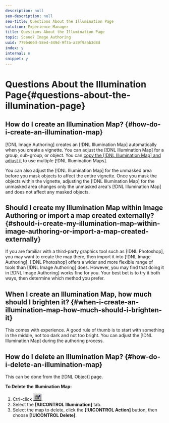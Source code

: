 ```yaml
---
description: null
seo-description: null
seo-title: Questions About the Illumination Page
solution: Experience Manager
title: Questions About the Illumination Page
topic: Scene7 Image Authoring
uuid: 779b466d-58e4-449d-9f7a-a39f9aab3d8d
index: y
internal: n
snippet: y
---
```


# Questions About the Illumination Page{#questions-about-the-illumination-page}

## How do I create an Illumination Map? {#how-do-i-create-an-illumination-map}

[!DNL Image Authoring] creates an [!DNL Illumination Map] automatically when you create a vignette. You can adjust the [!DNL Illumination Map] for a group, sub-group, or object. You can [copy the [!DNL Illumination Map] and adjust it](../c-vat-obj-pg/c-vat-abt-obj-prop/c-vat-view-prop.md#concept-8a396f7b144c46c4806c8ed26619eed1) to use multiple [!DNL Illumination Maps].

You can also adjust the [!DNL Illumination Map] for the unmasked area before you mask objects to affect the entire vignette. Once you mask the objects within the vignette, adjusting the [!DNL Illumination Map] for the unmasked area changes only the unmasked area's [!DNL Illumination Map] and does not affect any masked objects.

## Should I create my Illumination Map within Image Authoring or import a map created externally? {#should-i-create-my-illumination-map-within-image-authoring-or-import-a-map-created-externally}

If you are familiar with a third-party graphics tool such as [!DNL Photoshop], you may want to create the map there, then import it into [!DNL Image Authoring]. [!DNL Photoshop] offers a wider and more flexible range of tools than [!DNL Image Authoring] does. However, you may find that doing it in [!DNL Image Authoring] works fine for you. Your best bet is to try it both ways, then determine which method you prefer.

## When I create an Illumination Map, how much should I brighten it? {#when-i-create-an-illumination-map-how-much-should-i-brighten-it}

This comes with experience. A good rule of thumb is to start with something in the middle, not too dark and not too bright. You can adjust the [!DNL Illumination Map] during the authoring process.

## How do I delete an Illumination Map? {#how-do-i-delete-an-illumination-map}

This can be done from the [!DNL Object] page.

**To Delete the Illumination Map:**

1. Ctrl-click ![](assets/finger.png). 
1. Select the **[!UICONTROL Illumination]** tab. 
1. Select the map to delete, click the **[!UICONTROL Action]** button, then choose **[!UICONTROL Delete]**.

